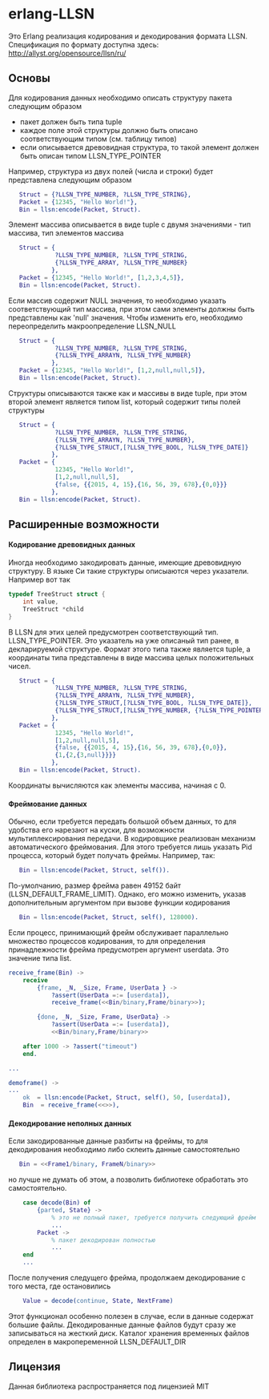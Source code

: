 erlang-LLSN
======

Это Erlang реализация кодирования и декодирования формата LLSN. Спецификация по
формату доступна здесь: http://allyst.org/opensource/llsn/ru/

Основы
------
Для кодирования данных необходимо описать структуру пакета следующим образом
 - пакет должен быть типа tuple
 - каждое поле этой структуры должно быть описано соответствующим типом (см. таблицу типов)
 - если описывается древовидная структура, то такой элемент должен быть описан типом LLSN_TYPE_POINTER

Например, структура из двух полей (числа и строки) будет представлена следующим образом

```Erlang
   Struct = {?LLSN_TYPE_NUMBER, ?LLSN_TYPE_STRING},
   Packet = {12345, "Hello World!"},
   Bin = llsn:encode(Packet, Struct).
```

Элемент массива описывается в виде tuple с двумя значениями - тип массива, тип элементов массива

```Erlang
   Struct = {
             ?LLSN_TYPE_NUMBER, ?LLSN_TYPE_STRING, 
             {?LLSN_TYPE_ARRAY, ?LLSN_TYPE_NUMBER}
            },
   Packet = {12345, "Hello World!", [1,2,3,4,5]},
   Bin = llsn:encode(Packet, Struct).
```

Если массив содержит NULL значения, то необходимо указать соответствующий тип массива, при этом
сами элементы должны быть представлены как 'null' значения. Чтобы изменить его, необходимо переопределить
макроопределение LLSN_NULL

```Erlang
   Struct = {
             ?LLSN_TYPE_NUMBER, ?LLSN_TYPE_STRING,
             {?LLSN_TYPE_ARRAYN, ?LLSN_TYPE_NUMBER}
            },
   Packet = {12345, "Hello World!", [1,2,null,null,5]},
   Bin = llsn:encode(Packet, Struct).
```

Структуры описываются также как и массивы в виде tuple, при этом второй элемент является типом list,
который содержит типы полей структуры

```Erlang
   Struct = {
             ?LLSN_TYPE_NUMBER, ?LLSN_TYPE_STRING,
             {?LLSN_TYPE_ARRAYN, ?LLSN_TYPE_NUMBER},
             {?LLSN_TYPE_STRUCT,[?LLSN_TYPE_BOOL, ?LLSN_TYPE_DATE]}
            },
   Packet = {
             12345, "Hello World!",
             [1,2,null,null,5],
             {false, {{2015, 4, 15},{16, 56, 39, 678},{0,0}}}
            },
   Bin = llsn:encode(Packet, Struct).
```

Расширенные возможности
-----------------------
#### Кодирование древовидных данных
Иногда необходимо закодировать данные, имеющие древовидную структуру. В языке Си такие структуры описыаются через указатели. Например вот так

```C
typedef TreeStruct struct {
    int value,
    TreeStruct *child
}
```

В LLSN для этих целей предусмотрен соответствующий тип. LLSN_TYPE_POINTER. Это указатель на уже описаный тип ранее, в декларируемой структуре. Формат этого типа также является tuple, а координаты типа представлены в виде массива целых положительных чисел.
```Erlang
   Struct = {
             ?LLSN_TYPE_NUMBER, ?LLSN_TYPE_STRING,
             {?LLSN_TYPE_ARRAYN, ?LLSN_TYPE_NUMBER},
             {?LLSN_TYPE_STRUCT,[?LLSN_TYPE_BOOL, ?LLSN_TYPE_DATE]},
             {?LLSN_TYPE_STRUCT,[?LLSN_TYPE_NUMBER, {?LLSN_TYPE_POINTER,[3]}]}
            },
   Packet = {
             12345, "Hello World!",
             [1,2,null,null,5],
             {false, {{2015, 4, 15},{16, 56, 39, 678},{0,0}},
             {1,{2,{3,null}}}}
            },
   Bin = llsn:encode(Packet, Struct).
```
Координаты вычисляются как элементы массива, начиная с 0.

#### Фреймование данных
Обычно, если требуется передать большой объем данных, то для удобства его нарезают на куски, 
для возможности мультиплексирования передачи. В кодировщике реализован механизм автоматического
фреймования. Для этого требуется лишь указать Pid процесса, который будет получать фреймы. Например, так:

```Erlang
   Bin = llsn:encode(Packet, Struct, self()).
```

По-умолчанию, размер фрейма равен 49152 байт (LLSN_DEFAULT_FRAME_LIMIT). Однако, его можно изменить,
указав дополнительным аргументом при вызове функции кодирования

```Erlang
   Bin = llsn:encode(Packet, Struct, self(), 128000).
```

Если процесс, принимающий фрейм обслуживает параллельно множество процессов кодирования, то для определения
принадлежности фрейма предусмотрен аргумент userdata. Это значение типа list.

```Erlang
receive_frame(Bin) ->
    receive
        {frame, _N, _Size, Frame, UserData } ->
            ?assert(UserData =:= [userdata]),
            receive_frame(<<Bin/binary,Frame/binary>>);

        {done, _N, _Size, Frame, UserData} ->
            ?assert(UserData =:= [userdata]),
            <<Bin/binary,Frame/binary>>

    after 1000 -> ?assert("timeout")
    end.

...

demoframe() ->
...
    ok  = llsn:encode(Packet, Struct, self(), 50, [userdata]),
    Bin  = receive_frame(<<>>),
```

#### Декодирование неполных данных
Если закодированные данные разбиты на фреймы, то для декодирования необходимо либо склеить данные самостоятельно

```Erlang
   Bin = <<Frame1/binary, FrameN/binary>>
```

но лучше не думать об этом, а позволить библиотеке обработать это самостоятельно.

```Erlang
    case decode(Bin) of
        {parted, State} ->
            % это не полный пакет, требуется получить следующий фрейм
            ...
        Packet ->
            % пакет декодирован полностью
            ...
    end
    ...
```

После получения следущего фрейма, продолжаем декодирование с того места, где остановились

```Erlang
    Value = decode(continue, State, NextFrame)
```

Этот функционал особенно полезен в случае, если в данные содержат большие файлы. Декодированные данные файлов будут сразу же записываться на жесткий диск. Каталог хранения временных файлов определен в макропеременной LLSN_DEFAULT_DIR

Лицензия
--------
Данная библиотека распространяется под лицензией MIT
